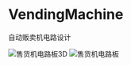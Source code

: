 # VendingMachine
自动贩卖机电路设计<br>

![售货机电路板3D](https://user-images.githubusercontent.com/54426524/160424660-e18d1172-a90b-4e33-a571-d1b1d661b71c.PNG)
![售货机电路板](https://user-images.githubusercontent.com/54426524/160424654-b2dd7bc2-eb71-45b5-8dcc-4c8c3a074633.PNG)

